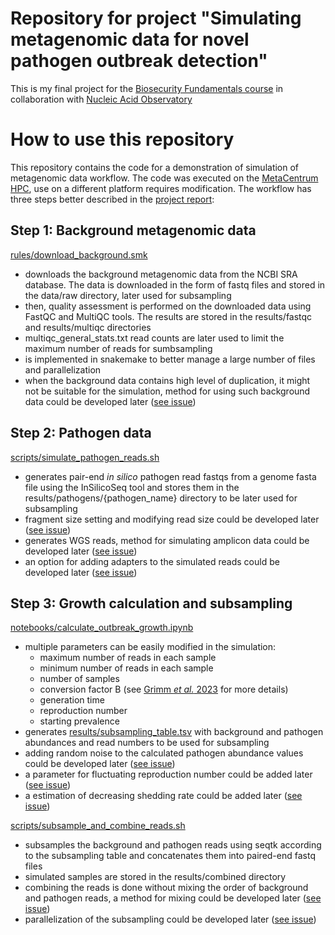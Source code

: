 # Repository for project "Simulating metagenomic data for novel pathogen outbreak detection"

This is my final project for the [Biosecurity Fundamentals course](https://biosecurityfundamentals.com/pandemics/) in collaboration with [Nucleic Acid Observatory](https://naobservatory.org/)

# How to use this repository
This repository contains the code for a demonstration of simulation of metagenomic data workflow. The code was executed on the [MetaCentrum HPC](https://metavo.metacentrum.cz/en/index.html), use on a different platform requires modification. The workflow has three steps better described in the [project report](https://437364.github.com/outbreak_metagenomic_sim/):

## Step 1: Background metagenomic data
[rules/download_background.smk](https://github.com/437364/outbreak_metagenomic_sim/blob/main/workflow/rules/download_background.smk) 

- downloads the background metagenomic data from the NCBI SRA database. The data is downloaded in the form of fastq files and stored in the data/raw directory, later used for subsampling
- then, quality assessment is performed on the downloaded data using FastQC and MultiQC tools. The results are stored in the results/fastqc and results/multiqc directories
- multiqc_general_stats.txt read counts are later used to limit the maximum number of reads for sumbsampling 
- is implemented in snakemake to better manage a large number of files and parallelization
- when the background data contains high level of duplication, it might not be suitable for the simulation, method for using such background data could be developed later ([see issue](https://github.com/437364/outbreak_metagenomic_sim/issues/3)) 

## Step 2: Pathogen data
[scripts/simulate_pathogen_reads.sh](https://github.com/437364/outbreak_metagenomic_sim/blob/main/workflow/scripts/simulate_pathogen_reads.sh)

- generates pair-end _in silico_ pathogen read fastqs from a genome fasta file using the InSilicoSeq tool and stores them in the results/pathogens/{pathogen_name} directory to be later used for subsampling
- fragment size setting and modifying read size could be developed later ([see issue](https://github.com/437364/outbreak_metagenomic_sim/issues/8))
- generates WGS reads, method for simulating amplicon data could be developed later ([see issue](https://github.com/437364/outbreak_metagenomic_sim/issues/5))
- an option for adding adapters to the simulated reads could be developed later ([see issue](https://github.com/437364/outbreak_metagenomic_sim/issues/1))

## Step 3: Growth calculation and subsampling
[notebooks/calculate_outbreak_growth.ipynb](https://github.com/437364/outbreak_metagenomic_sim/blob/main/workflow/notebooks/calculate_outbreak_growth.ipynb)

- multiple parameters can be easily modified in the simulation:
    - maximum number of reads in each sample
    - minimum number of reads in each sample
    - number of samples
    - conversion factor B (see [Grimm _et al._ 2023](https://doi.org/10.1101/2023.12.22.23300450) for more details)
    - generation time
    - reproduction number
    - starting prevalence
- generates [results/subsampling_table.tsv](https://github.com/437364/outbreak_metagenomic_sim/blob/main/results/subsampling_table.tsv) with background and pathogen abundances and read numbers to be used for subsampling 
- adding random noise to the calculated pathogen abundance values could be developed later ([see issue](https://github.com/437364/outbreak_metagenomic_sim/issues/2))
- a parameter for fluctuating reproduction number could be added later ([see issue](https://github.com/437364/outbreak_metagenomic_sim/issues/4))
- a estimation of decreasing shedding rate could be added later ([see issue](https://github.com/437364/outbreak_metagenomic_sim/issues/9))

[scripts/subsample_and_combine_reads.sh](https://github.com/437364/outbreak_metagenomic_sim/blob/main/workflow/scripts/subsample_and_combine_reads.sh)

- subsamples the background and pathogen reads using seqtk according to the subsampling table and concatenates them into paired-end fastq files
- simulated samples are stored in the results/combined directory
- combining the reads is done without mixing the order of background and pathogen reads, a method for mixing could be developed later ([see issue](https://github.com/437364/outbreak_metagenomic_sim/issues/6))
- parallelization of the subsampling could be developed later ([see issue](https://github.com/437364/outbreak_metagenomic_sim/issues/7))





